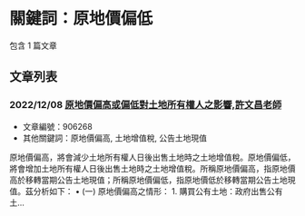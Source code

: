 # 關鍵詞：原地價偏低

包含 1 篇文章

## 文章列表

### 2022/12/08 [原地價偏高或偏低對土地所有權人之影響,許文昌老師](../../articles/906268_%E5%8E%9F%E5%9C%B0%E5%83%B9%E5%81%8F%E9%AB%98%E6%88%96%E5%81%8F%E4%BD%8E%E5%B0%8D%E5%9C%9F%E5%9C%B0%E6%89%80%E6%9C%89%E6%AC%8A%E4%BA%BA%E4%B9%8B%E5%BD%B1%E9%9F%BF%2C%E8%A8%B1%E6%96%87%E6%98%8C%E8%80%81%E5%B8%AB.md)
- 文章編號：906268
- 其他關鍵詞：原地價偏高, 土地增值稅, 公告土地現值

原地價偏高，將會減少土地所有權人日後出售土地時之土地增值稅。原地價偏低，將會增加土地所有權人日後出售土地時之土地增值稅。所稱原地價偏高，指原地價高於移轉當期公告土地現值；所稱原地價偏低，指原地價低於移轉當期公告土地現值。茲分析如下： • (一) 原地價偏高之情形： 1. 購買公有土地：政府出售公有土...
